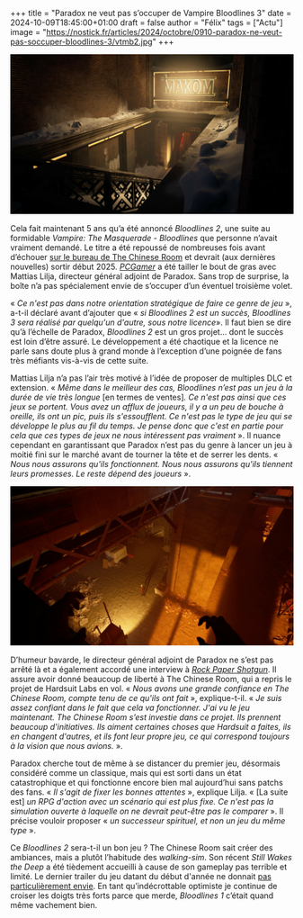 +++
title = "Paradox ne veut pas s’occuper de Vampire Bloodlines 3"
date = 2024-10-09T18:45:00+01:00
draft = false
author = "Félix"
tags = ["Actu"]
image = "https://nostick.fr/articles/2024/octobre/0910-paradox-ne-veut-pas-soccuper-bloodlines-3/vtmb2.jpg"
+++

![Vampire: The Masquerade - Bloodlines 2](vtmb2.jpg "") 

Cela fait maintenant 5 ans qu’a été annoncé *‌Bloodlines 2*, une suite au formidable *Vampire: The Masquerade - Bloodlines* que personne n’avait vraiment demandé. Le titre a été repoussé de nombreuses fois avant d’échouer [sur le bureau de The Chinese Room](https://nostickreloaded.substack.com/i/136870327/vampire-bloodlines-arrivera-a-pied-par-la-chine) et devrait (aux dernières nouvelles) sortir début 2025. *[PCGamer](https://www.pcgamer.com/games/rpg/paradox-wants-to-get-out-of-the-rpg-business-if-bloodlines-2-god-willing-is-successful-bloodlines-3-will-be-done-by-someone-else/)* a été tailler le bout de gras avec Mattias Lilja, directeur général adjoint de Paradox. Sans trop de surprise, la boîte n’a pas spécialement envie de s’occuper d’un éventuel troisième volet.

« *Ce n'est pas dans notre orientation stratégique de faire ce genre de jeu* », a-t-il déclaré avant d’ajouter que « *si Bloodlines 2 est un succès, Bloodlines 3 sera réalisé par quelqu'un d'autre, sous notre licence*». Il faut bien se dire qu’à l’échelle de Paradox, *Bloodlines 2* est un gros projet… dont le succès est loin d’être assuré. Le développement a été chaotique et la licence ne parle sans doute plus à grand monde à l’exception d’une poignée de fans très méfiants vis-à-vis de cette suite.

Mattias Lilja n’a pas l’air très motivé à l’idée de proposer de multiples DLC et extension. « *Même dans le meilleur des cas, Bloodlines n’est pas un jeu à la durée de vie très longue* [en termes de ventes]*. Ce n'est pas ainsi que ces jeux se portent. Vous avez un afflux de joueurs, il y a un peu de bouche à oreille, ils ont un pic, puis ils s'essoufflent. Ce n'est pas le type de jeu qui se développe le plus au fil du temps. Je pense donc que c'est en partie pour cela que ces types de jeux ne nous intéressent pas vraiment* ». Il nuance cependant en garantissant que Paradox n’est pas du genre à lancer un jeu à moitié fini sur le marché avant de tourner la tête et de serrer les dents. « *Nous nous assurons qu'ils fonctionnent. Nous nous assurons qu'ils tiennent leurs promesses. Le reste dépend des joueurs* ».

![Vampire: The Masquerade - Bloodlines 2](vtmb22.jpg "")

D’humeur bavarde, le directeur général adjoint de Paradox ne s’est pas arrêté là et a également accordé une interview à *[Rock Paper Shotgun](https://www.rockpapershotgun.com/bloodlines-2-is-more-spiritual-successor-than-sequel-to-a-a-competently-good-game-by-2004-standards-say-paradox)*. Il assure avoir donné beaucoup de liberté à The Chinese Room, qui a repris le projet de Hardsuit Labs en vol. « *Nous avons une grande confiance en The Chinese Room, compte tenu de ce qu'ils ont fait* », explique-t-il. « *Je suis assez confiant dans le fait que cela va fonctionner. J'ai vu le jeu maintenant. The Chinese Room s’est investie dans ce projet. Ils prennent beaucoup d'initiatives. Ils aiment certaines choses que Hardsuit a faites, ils en changent d'autres, et ils font leur propre jeu, ce qui correspond toujours à la vision que nous avions.* ».

Paradox cherche tout de même à se distancer du premier jeu, désormais considéré comme un classique, mais qui est sorti dans un état catastrophique et qui fonctionne encore bien mal aujourd’hui sans patchs des fans. « *Il s'agit de fixer les bonnes attentes* », explique Lilja. « [La suite est] *un RPG d'action avec un scénario qui est plus fixe. Ce n'est pas la simulation ouverte à laquelle on ne devrait peut-être pas le comparer* ». Il précise vouloir proposer « *un successeur spirituel, et non un jeu du même type* ».

Ce *Bloodlines 2* sera-t-il un bon jeu ? The Chinese Room sait créer des ambiances, mais a plutôt l’habitude des *walking-sim*. Son récent *Still Wakes the Deep* a été tièdement accueilli à cause de son gameplay pas terrible et limité. Le dernier trailer du jeu datant du début d'année ne donnait [pas particulièrement envie](https://www.youtube.com/watch?v=ja1rtSS4YlI). En tant qu’indécrottable optimiste je continue de croiser les doigts très forts parce que merde, *Bloodlines 1* c’était quand même vachement bien.